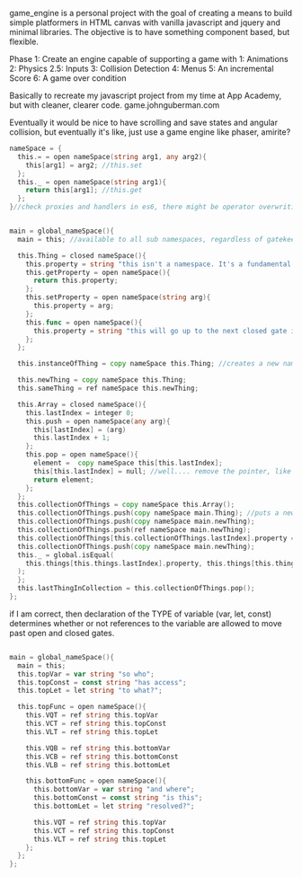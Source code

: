 game_engine is a personal project with the goal of creating a means to build simple platformers in HTML canvas with vanilla javascript and jquery and minimal libraries. The objective is to have something component based, but flexible.

Phase 1: Create an engine capable of supporting a game with
  1: Animations
  2: Physics
  2.5: Inputs
  3: Collision Detection
  4: Menus
  5: An incremental Score
  6: A game over condition

  Basically to recreate my javascript project from my time at App Academy, but with cleaner, clearer code. game.johnguberman.com

Eventually it would be nice to have scrolling and save states and angular collision, but eventually it's like, just use a game engine like phaser, amirite?










```go
nameSpace = {
  this.= = open nameSpace(string arg1, any arg2){
    this[arg1] = arg2; //this.set
  };
  this._ = open nameSpace(string arg1){
    return this[arg1]; //this.get
  };
}//check proxies and handlers in es6, there might be operator overwriting, like in ruby


main = global_nameSpace(){
  main = this; //available to all sub namespaces, regardless of gatekeeping

  this.Thing = closed nameSpace(){
    this.property = string "this isn't a namespace. It's a fundamental.";
    this.getProperty = open nameSpace(){
      return this.property;
    };
    this.setProperty = open nameSpace(string arg){
      this.property = arg;
    };
    this.func = open nameSpace(){
      this.property = string "this will go up to the next closed gate it finds and search for definitions there";
    };
  };

  this.instanceOfThing = copy nameSpace this.Thing; //creates a new namespace with identical definitions.

  this.newThing = copy nameSpace this.Thing;
  this.sameThing = ref nameSpace this.newThing;

  this.Array = closed nameSpace(){
    this.lastIndex = integer 0;
    this.push = open nameSpace(any arg){
      this[lastIndex] = (arg)
      this.lastIndex + 1;
    };
    this.pop = open nameSpace(){
      element =  copy nameSpace this[this.lastIndex];
      this[this.lastIndex] = null; //well.... remove the pointer, like delete this[arg]
      return element;
    };
  };
  this.collectionOfThings = copy nameSpace this.Array();
  this.collectionOfThings.push(copy nameSpace main.Thing); //puts a new copy of thing into our array
  this.collectionOfThings.push(copy nameSpace main.newThing);
  this.collectionOfThings.push(ref nameSpace main.newThing);
  this.collectionOfThings[this.collectionOfThings.lastIndex].property = "Can I change this property from here?";
  this.collectionOfThings.push(copy nameSpace main.newThing);
  this._ = global.isEqual(
    this.things[this.things.lastIndex].property, this.things[this.things.lastIndex - 2].property
  );
  };
  this.lastThingInCollection = this.collectionOfThings.pop();
};

```


if I am correct, then declaration of the TYPE of variable (var, let, const) determines whether or not references to the variable are allowed to move past open and closed gates.

```go

main = global_nameSpace(){
  main = this;
  this.topVar = var string "so who";
  this.topConst = const string "has access";
  this.topLet = let string "to what?";

  this.topFunc = open nameSpace(){
    this.VQT = ref string this.topVar
    this.VCT = ref string this.topConst
    this.VLT = ref string this.topLet

    this.VQB = ref string this.bottomVar
    this.VCB = ref string this.bottomConst
    this.VLB = ref string this.bottomLet

    this.bottomFunc = open nameSpace(){
      this.bottomVar = var string "and where";
      this.bottomConst = const string "is this";
      this.bottomLet = let string "resolved?";

      this.VQT = ref string this.topVar
      this.VCT = ref string this.topConst
      this.VLT = ref string this.topLet
    };
  };
};
